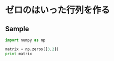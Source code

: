 # ゼロのはいった行列を作る

## Sample

```python
import numpy as np

matrix = np.zeros([3,2])
print matrix
```

